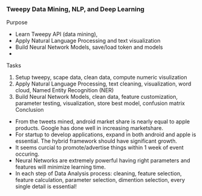 ### Tweepy Data Mining, NLP, and Deep Learning
Purpose
- Learn Tweepy API (data mining), 
- Apply Natural Language Processing and text visualization
- Build Neural Network Models, save/load token and models
- 
Tasks
1. Setup tweepy, scape data, clean data, compute numeric visulization
2. Apply Natural Language Processing, text cleaning, visualization, word cloud, Named Entity Recognition (NER)
3. Build Neural Network Models, clean data, feature customization, parameter testing, visualization, store best model, confusion matrix
Conclusion

- From the tweets mined, android market share is nearly equal to apple products. Google has done well in increasing marketshare. 
- For startup to develop applications, expand in both android and apple is essential. The hybrid framework should have significant growth.
- It seems curcial to promote/advertise things within 1 week of event occuring.
- Neural Networks are extremely powerful having right parameters and features will minimize learning time. 
- In each step of Data Analysis process: cleaning, feature selection, feature calculation, parameter selection, dimention selection, every single detail is essential!
